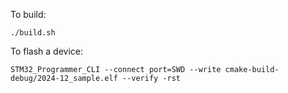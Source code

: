 To build:

```
./build.sh
```

To flash a device:
```
STM32_Programmer_CLI --connect port=SWD --write cmake-build-debug/2024-12_sample.elf --verify -rst
```
